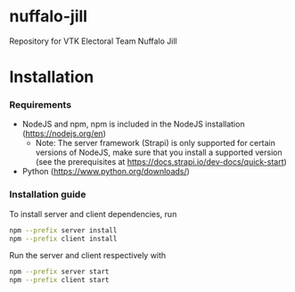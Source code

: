 # nuffalo-jill
Repository for VTK Electoral Team Nuffalo Jill

# Installation
### Requirements
- NodeJS and npm, npm is included in the NodeJS installation (https://nodejs.org/en)
    - Note: The server framework (Strapi) is only supported for certain versions of NodeJS, make sure that you install a supported version (see the prerequisites at https://docs.strapi.io/dev-docs/quick-start)
- Python (https://www.python.org/downloads/)


### Installation guide
To install server and client dependencies, run 
```bash
npm --prefix server install
npm --prefix client install
```

Run the server and client respectively with
```bash
npm --prefix server start
npm --prefix client start
```
